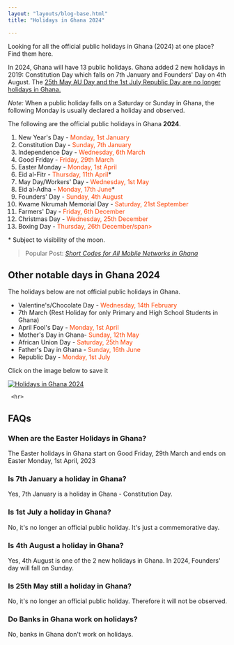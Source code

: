 ```yaml
---
layout: "layouts/blog-base.html"
title: "Holidays in Ghana 2024"

---
```

  <p>Looking for all the official public holidays in Ghana (2024) at one place? Find them here.</p>
      <p>In 2024, Ghana will have 13 public holidays. Ghana added 2 new holidays in 2019: Constitution 
        Day which falls on 7th January and Founders' Day on 4th August. The <a href="https://www.ghanaweb.com/GhanaHomePage/NewsArchive/Public-Holidays-Bill-passed-Minority-walks-out-again-728171" target="_blank" rel="noopener"> 25th May AU Day and the 1st July Republic Day 
        are no longer holidays in Ghana.</a></p>
      <p><em>Note:</em> When a public holiday falls on a Saturday or  Sunday in Ghana, 
       the following Monday is usually declared a holiday and observed.</p>
      <p>The following are the official public holidays in Ghana <strong>2024</strong>.</p>

  <ol>
       <li>New Year's Day - <span style="color:#ff4200">Monday, 1st January</span></li>
       <li>Constitution Day - <span style="color:#ff4200">Sunday, 7th January</span></li>
       <li>Independence Day - <span style="color:#ff4200">Wednesday, 6th March</span></li>
       <li>Good Friday - <span style="color:#ff4200">Friday, 29th March</span></li>
       <li>Easter Monday - <span style="color:#ff4200">Monday, 1st April</span></li>
       <li>Eid al-Fitr - <span style="color:#ff4200">Thursday, 11th April</span>*</li>
       <li>May Day/Workers' Day - <span style="color:#ff4200">Wednesday, 1st May</span></li>
       <li>Eid al-Adha - <span style="color:#ff4200">Monday, 17th June</span>*</li>
       <li>Founders' Day - <span style="color:#ff4200">Sunday, 4th August</span></li>
       <li>Kwame Nkrumah Memorial Day - <span style="color:#ff4200">Saturday, 21st September</span></li>
       <li>Farmers' Day - <span style="color:#ff4200">Friday, 6th December</span></li>
       <li>Christmas Day - <span style="color:#ff4200">Wednesday, 25th December</span></li>
       <li>Boxing Day - <span style="color:#ff4200">Thursday, 26th December/span></li>
     </ol>
     
  <p> * Subject to visibility of the moon.</p>


  <blockquote>Popular Post: <a href= "shortcodes-for-mobile-networks"><em>Short Codes for All Mobile Networks in Ghana</em></a>
     </blockquote>

<h2>Other notable days in Ghana 2024</h2>
     <p>The holidays below are not official public holidays in Ghana.</p>
     <ul>
      <li>Valentine's/Chocolate Day - <span style="color:#ff4200">Wednesday, 14th February</span></li>
      <li>7th March (Rest Holiday for only Primary and High School Students in Ghana)</li>
      <li>April Fool's Day - <span style="color:#ff4200">Monday, 1st April</span></li>
      <li>Mother's Day in Ghana- <span style="color:#ff4200">Sunday, 12th May</span></li> 
      <li>African Union Day - <span style="color:#ff4200">Saturday, 25th May</span></li>
      <li>Father's Day in Ghana - <span style="color:#ff4200">Sunday, 16th June</span></li>
      <li>Republic Day - <span style="color:#ff4200">Monday, 1st July</span></li>
     </ul>
     <p>Click on the image below to save it</p>
     <p><a href="/images/blogpics/holidays-2024.jpg" download= "Ghana Holidays 2024" rel= "noopener"> <img src= "/images/blogpics/holidays-ghana-2024.jpg" alt= "Holidays in Ghana 2024" class= "img-responsive center-block" title="Click to save holidays" loading="lazy"></a></p>
   
     <hr>

<h2>FAQs</h2>
      <h3>When are the Easter Holidays in Ghana?</h3>
      <p>The Easter holidays in Ghana start on Good Friday, 29th March and ends on Easter Monday, 1st April, 2023</p>  
      <h3>Is 7th January a holiday in Ghana?</h3>
      <p>Yes, 7th January is a holiday in Ghana - Constitution Day.</p>
      <h3>Is 1st July a holiday in Ghana?</h3>
      <p>No, it's no longer an official public holiday. It's just a commemorative day.</p>
      <h3>Is 4th August a holiday in Ghana?</h3>
      <p>Yes, 4th August is one of the 2 new holidays in Ghana. 
       In 2024, Founders' day will fall on Sunday.</p>
      <h3>Is 25th May still a holiday in Ghana?</h3>
      <p>No, it's no longer an official public holiday. Therefore it will not be observed.</p>
      <h3>Do Banks in Ghana work on holidays?</h3>
      <p>No, banks in Ghana don't work on holidays.</p>
      
